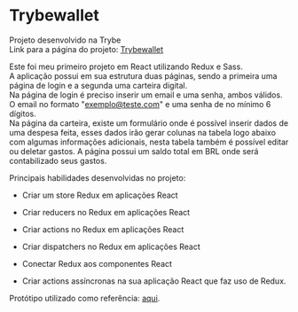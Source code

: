 # Trybewallet
Projeto desenvolvido na Trybe <br/>
Link para a página do projeto: [Trybewallet](https://imvictorm.github.io/Trybewallet/#/)

Este foi meu primeiro projeto em React utilizando Redux e Sass.<br/>
A aplicação possui em sua estrutura duas páginas, sendo a primeira uma página de login e a segunda uma carteira digital.<br/>
Na página de login é preciso inserir um
email e uma senha, ambos válidos. O email no formato "exemplo@teste.com" e uma senha de no mínimo 6 dígitos. <br/>
Na página da carteira, existe um formulário onde é possível inserir dados de uma despesa feita, esses dados irão gerar colunas na tabela logo 
abaixo com algumas informações adicionais, nesta tabela também é possível editar ou deletar gastos. A página possui um saldo total em BRL onde será 
contabilizado seus gastos. <br />

Principais habilidades desenvolvidas no projeto:

- Criar um store Redux em aplicações React

- Criar reducers no Redux em aplicações React

- Criar actions no Redux em aplicações React

- Criar dispatchers no Redux em aplicações React

- Conectar Redux aos componentes React

- Criar actions assíncronas na sua aplicação React que faz uso de Redux.

Protótipo utilizado como referência: [aqui](https://www.figma.com/file/ibAEAbS7A6EBprCvXJNhbt/%5BProjeto%5D%5BFrontend%5D-TrybeWallet?node-id=0%3A1).
